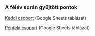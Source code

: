 ### A félév során gyűjtött pontok

[Keddi csoport](https://goo.gl/s7ZFfF) (Google Sheets táblázat)

[Pénteki csoport](https://goo.gl/h6YAC1) (Google Sheets táblázat)
